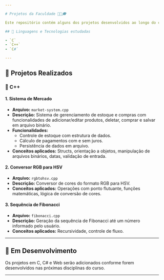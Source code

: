 ```yaml
---

# Projetos da Faculdade 👨‍💻🎓

Este repositório contém alguns dos projetos desenvolvidos ao longo do curso de Ciência da Computação. Os projetos estão organizados por linguagem de programação e tema, de acordo com o conteúdo estudado em aula.

## 🧠 Linguagens e Tecnologias estudadas

- `C`
- `C++`
- `C#`

---
```


## 📂 Projetos Realizados

### 📌 C++

#### 1. Sistema de Mercado
- **Arquivo:** `market-system.cpp`
- **Descrição:** Sistema de gerenciamento de estoque e compras com funcionalidades de adicionar/editar produtos, deletar, comprar e salvar em arquivo binário.
- **Funcionalidades:**
  - Controle de estoque com estrutura de dados.
  - Cálculo de pagamentos com e sem juros.
  - Persistência de dados em arquivo.
- **Conceitos aplicados:** Structs, orientação a objetos, manipulação de arquivos binários, datas, validação de entrada.

#### 2. Conversor RGB para HSV
- **Arquivo:** `rgbtohsv.cpp`
- **Descrição:** Conversor de cores do formato RGB para HSV.
- **Conceitos aplicados:** Operações com ponto flutuante, funções matemáticas, lógica de conversão de cores.

#### 3. Sequência de Fibonacci
- **Arquivo:** `fibonacci.cpp`
- **Descrição:** Geração da sequência de Fibonacci até um número informado pelo usuário.
- **Conceitos aplicados:** Recursividade, controle de fluxo.

---

## 🚧 Em Desenvolvimento

Os projetos em C, C# e Web serão adicionados conforme forem desenvolvidos nas próximas disciplinas do curso.

---
